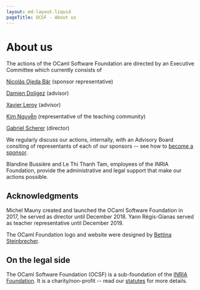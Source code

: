 ```yaml
---
layout: md-layout.liquid
pageTitle: OCSF - About us
---
```


# About us

The actions of the OCaml Software Foundation are directed by an
Executive Committee which currently consists of

<div class="my-16">

  <a class="text-34" href="https://nojb.github.io/">Nicolás Ojeda Bär</a>
    <span class="font-serif">(sponsor representative)</span> <br/>

  <a class="text-34" href="http://pauillac.inria.fr/~doligez/">Damien Doligez</a>
    <span class="font-serif">(advisor)</span> <br/>

  <a class="text-34" href="https://xavierleroy.org/">Xavier Leroy</a>
    <span class="font-serif">(advisor)</span> <br/>

  <a class="text-34" href="https://www.lri.fr/~kn/">Kim Nguyễn</a>
    <span class="font-serif">(representative of the teaching community)</span> <br/>

  <a class="text-34" href="http://gasche.info/">Gabriel Scherer</a>
    <span class="font-serif">(director)</span> <br/>

</div>

We regularly discuss our actions, internally, with an Advisory Board
consiting of representants of each of our sponsors -- see how to
[become a sponsor](/becoming-a-sponsor).

Blandine Bussière and Le Thi Thanh Tam, employees of the INRIA
Foundation, provide the administrative and legal support that make our
actions possible.


## Acknowledgments

Michel Mauny created and launched the OCaml Software Foundation in
2017, he served as director until December 2018.
Yann Régis-Gianas served as teacher representative until December 2019.

The OCaml Foundation logo and website were designed by [Bettina
Steinbrecher](https://bettystein.com).

## On the legal side

The OCaml Software Foundation (OCSF) is a sub-foundation of
the [INRIA Foundation](https://www.inria.fr/). It is a charity/non-profit -- read our
[statutes](/assets/pdfs/RI-OCaml.pdf) for more details.
